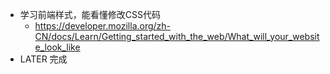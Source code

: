 - 学习前端样式，能看懂修改CSS代码
	- https://developer.mozilla.org/zh-CN/docs/Learn/Getting_started_with_the_web/What_will_your_website_look_like
- LATER 完成